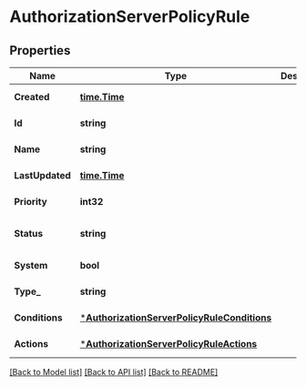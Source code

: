 # AuthorizationServerPolicyRule

## Properties
Name | Type | Description | Notes
------------ | ------------- | ------------- | -------------
**Created** | [**time.Time**](time.Time.md) |  | [optional] [default to null]
**Id** | **string** |  | [optional] [default to null]
**Name** | **string** |  | [optional] [default to null]
**LastUpdated** | [**time.Time**](time.Time.md) |  | [optional] [default to null]
**Priority** | **int32** |  | [optional] [default to null]
**Status** | **string** |  | [optional] [default to STATUS.ACTIVE]
**System** | **bool** |  | [optional] [default to false]
**Type_** | **string** |  | [optional] [default to null]
**Conditions** | [***AuthorizationServerPolicyRuleConditions**](AuthorizationServerPolicyRuleConditions.md) |  | [optional] [default to null]
**Actions** | [***AuthorizationServerPolicyRuleActions**](AuthorizationServerPolicyRuleActions.md) |  | [optional] [default to null]

[[Back to Model list]](../README.md#documentation-for-models) [[Back to API list]](../README.md#documentation-for-api-endpoints) [[Back to README]](../README.md)

